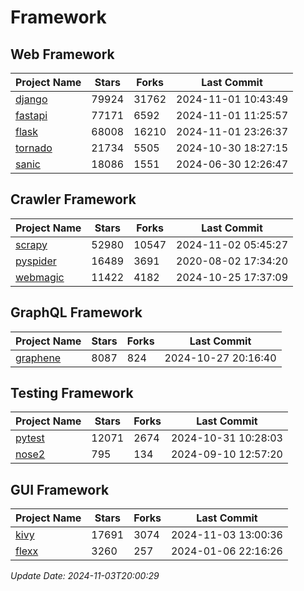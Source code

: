 # Framework

## Web Framework
| Project Name | Stars | Forks | Last Commit |
| ------------ | ----- | ----- | ----------- |
| [django](https://github.com/django/django) | 79924 | 31762 | 2024-11-01 10:43:49 |
| [fastapi](https://github.com/fastapi/fastapi) | 77171 | 6592 | 2024-11-01 11:25:57 |
| [flask](https://github.com/pallets/flask) | 68008 | 16210 | 2024-11-01 23:26:37 |
| [tornado](https://github.com/tornadoweb/tornado) | 21734 | 5505 | 2024-10-30 18:27:15 |
| [sanic](https://github.com/sanic-org/sanic) | 18086 | 1551 | 2024-06-30 12:26:47 |

## Crawler Framework
| Project Name | Stars | Forks | Last Commit |
| ------------ | ----- | ----- | ----------- |
| [scrapy](https://github.com/scrapy/scrapy) | 52980 | 10547 | 2024-11-02 05:45:27 |
| [pyspider](https://github.com/binux/pyspider) | 16489 | 3691 | 2020-08-02 17:34:20 |
| [webmagic](https://github.com/code4craft/webmagic) | 11422 | 4182 | 2024-10-25 17:37:09 |

## GraphQL Framework
| Project Name | Stars | Forks | Last Commit |
| ------------ | ----- | ----- | ----------- |
| [graphene](https://github.com/graphql-python/graphene) | 8087 | 824 | 2024-10-27 20:16:40 |

## Testing Framework
| Project Name | Stars | Forks | Last Commit |
| ------------ | ----- | ----- | ----------- |
| [pytest](https://github.com/pytest-dev/pytest) | 12071 | 2674 | 2024-10-31 10:28:03 |
| [nose2](https://github.com/nose-devs/nose2) | 795 | 134 | 2024-09-10 12:57:20 |

## GUI Framework
| Project Name | Stars | Forks | Last Commit |
| ------------ | ----- | ----- | ----------- |
| [kivy](https://github.com/kivy/kivy) | 17691 | 3074 | 2024-11-03 13:00:36 |
| [flexx](https://github.com/flexxui/flexx) | 3260 | 257 | 2024-01-06 22:16:26 |

*Update Date: 2024-11-03T20:00:29*